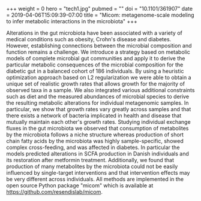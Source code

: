 +++
weight = 0
hero = "tech1.jpg"
pubmed = ""
doi = "10.1101/361907"
date = 2019-04-06T15:09:39-07:00
title = "Micom: metagenome-scale modeling to infer metabolic interactions in the microbiota"
+++

Alterations in the gut microbiota have been associated with a variety of medical conditions such as obesity, Crohn's disease and diabetes. However, establishing connections between the microbial composition and function remains a challenge. We introduce a strategy based on metabolic models of complete microbial gut communities and apply it to derive the particular metabolic consequences of the microbial composition for the diabetic gut in a balanced cohort of 186 individuals. By using a heuristic optimization approach based on L2 regularization we were able to obtain a unique set of realistic growth rates that allows growth for the majority of observed taxa in a sample. We also integrated various additional constraints such as diet and the measured abundances of microbial species to derive the resulting metabolic alterations for individual metagenomic samples. In particular, we show that growth rates vary greatly across samples and that there exists a network of bacteria implicated in health and disease that mutually maintain each other's growth rates. Studying individual exchange fluxes in the gut microbiota we observed that consumption of metabolites by the microbiota follows a niche structure whereas production of short chain fatty acids by the microbiota was highly sample-specific, showed complex cross-feeding, and was affected in diabetes. In particular the models predicted alterations in SCFA production in Danish individuals and its restoration after metformin treatment. Additionally, we found that production of many metabolites by the microbiota could not be easily influenced by single-target interventions and that intervention effects may be very different across individuals. All methods are implemented in the open source Python package "micom" which is available at https://github.com/resendislab/micom.
